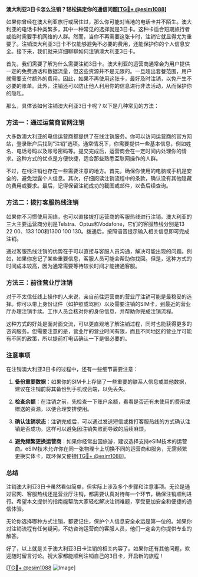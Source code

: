 **澳大利亚3日卡怎么注销？轻松搞定你的通信问题[[TG💪+ @esim1088](https://t.me/s/esim1088)]**

如果你曾经在澳大利亚旅行或居住过，那么你可能对当地的电话卡并不陌生。澳大利亚的电话卡种类繁多，其中一种常见的选择就是3日卡。这种卡适合短期旅行者或临时需要手机网络的人群。然而，当你不再需要这张卡时，注销它就显得尤为重要了。注销澳大利亚3日卡不仅能够避免不必要的费用，还能保护你的个人信息安全。接下来，我们就来详细聊聊如何注销澳大利亚3日卡。

首先，我们需要了解为什么需要注销3日卡。澳大利亚的运营商通常会为用户提供一定的免费通话和数据流量，但这些资源并不是无限的。一旦超出套餐范围，用户就需要支付额外的费用。因此，如果不再使用这张卡，最好及时注销，以免产生不必要的账单。此外，注销还可以防止他人利用你的信息进行非法活动，从而保护你的隐私。

那么，具体该如何注销澳大利亚3日卡呢？以下是几种常见的方法：

### 方法一：通过运营商官网注销

大多数澳大利亚的电信运营商都提供了在线注销服务。你可以访问运营商的官方网站，登录账户后找到“注销”选项。通常情况下，你需要提供一些基本信息，例如姓名、电话号码以及账号密码等。提交完成后，运营商会在一定时间内处理你的请求。这种方式的优点是方便快捷，适合那些熟悉互联网操作的人群。

不过，在线注销也存在一些需要注意的地方。首先，确保你使用的电脑或手机是安全的，避免泄露个人信息。其次，仔细阅读注销流程中的条款，确认没有其他隐藏的费用或要求。最后，记得保留注销成功的截图或邮件，以备后续查询。

### 方法二：拨打客服热线注销

如果你不习惯使用网络，也可以直接拨打运营商的客服热线进行注销。澳大利亚的三大主要运营商分别是Telstra、Optus和Vodafone，它们的客服热线分别是13 22 00、133 100和1300 100 130。拨通后，按照语音提示输入相关信息即可完成注销。

通过客服热线注销的优势在于可以直接与客服人员沟通，解决可能出现的问题。例如，如果你忘记了某些重要信息，客服人员可能会帮助你找回。但是，这种方式的时间成本较高，因为通常需要等待较长时间才能接通客服。

### 方法三：前往营业厅注销

对于不太信任线上操作的人来说，亲自前往运营商的营业厅注销可能是最稳妥的选择。你可以带上身份证件（如护照或驾照）以及需要注销的SIM卡，到最近的营业厅办理注销手续。工作人员会核对你的身份信息，并帮助你完成注销流程。

这种方式的好处是面对面交流，可以更直观地了解注销过程，同时也能获得更多的咨询服务。但需要注意的是，营业厅的营业时间有限，而且不同地区的营业厅可能有不同的政策，所以提前打电话确认一下是很必要的。

### 注意事项

在注销澳大利亚3日卡的过程中，还有一些细节需要注意：

1. **备份重要数据**：如果你的SIM卡上存储了一些重要的联系人信息或其他数据，建议在注销前将其备份到手机或云端，以免丢失。

2. **检查余额**：在注销之前，先检查一下账户余额，看看是否还有未使用的费用或赠送的资源，以便合理安排使用。

3. **确认注销状态**：注销完成后，可以通过发送短信或拨打客服热线的方式确认注销是否成功。这样可以避免因注销失败而导致的后续麻烦。

4. **避免频繁更换运营商**：如果你经常出国旅游，建议选择支持eSIM技术的运营商。eSIM技术允许你在同一张物理卡上切换不同的运营商和服务，无需频繁更换实体卡，既环保又便捷[[TG💪+ @esim1088](https://t.me/s/esim1088)]。

### 总结

注销澳大利亚3日卡虽然看似简单，但实际上涉及多个步骤和注意事项。无论是通过官网、客服热线还是营业厅注销，都需要认真对待每一个环节，确保注销顺利进行。希望本文提供的指南能帮助大家轻松解决注销难题，享受更加安全和便捷的通信体验。

无论你选择哪种方式注销，都要记住，保护个人信息安全永远是第一位的。如果你对注销流程有任何疑问，不妨咨询运营商的客服人员，他们一定会为你提供专业的解答。

好了，以上就是关于澳大利亚3日卡注销的相关内容了。如果你还有其他问题，欢迎随时留言讨论。祝大家都能顺利注销自己的3日卡，开启新的旅程！

[[TG💪+ @esim1088](https://t.me/s/esim1088) ![Image](https://i.postimg.cc/4NQfJmqS/Snipaste-2025-05-13-00-14-12.png)]